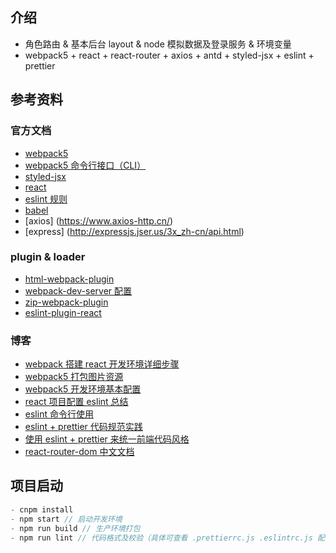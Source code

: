 ## 介绍
- 角色路由 & 基本后台 layout & node 模拟数据及登录服务 & 环境变量
- webpack5 + react + react-router + axios + antd + styled-jsx + eslint + prettier

## 参考资料
  ### 官方文档
  - [webpack5](https://webpack.docschina.org/guides/)
  - [webpack5 命令行接口（CLI）](https://webpack.docschina.org/api/cli/#environment-options)
  - [styled-jsx](https://github.com/vercel/styled-jsx)
  - [react](https://zh-hans.reactjs.org/docs/getting-started.html)
  - [eslint 规则](http://eslint.cn/docs/rules/)
  - [babel](https://babel.docschina.org/docs/en/)
  - [axios] (https://www.axios-http.cn/)
  - [express] (http://expressjs.jser.us/3x_zh-cn/api.html)
  ### plugin & loader
  - [html-webpack-plugin](https://github.com/jantimon/html-webpack-plugin#configuration)
  - [webpack-dev-server 配置](https://webpack.js.org/configuration/dev-server/#devserveropen)
  - [zip-webpack-plugin](https://github.com/erikdesjardins/zip-webpack-plugin)
  - [eslint-plugin-react](https://github.com/yannickcr/eslint-plugin-react)
  ### 博客
  - [webpack 搭建 react 开发环境详细步骤](https://www.cnblogs.com/xps-03/p/12421600.html)
  - [webpack5 打包图片资源](https://www.jianshu.com/p/36e972b19b28)
  - [webpack5 开发环境基本配置](https://blog.csdn.net/zhangyang10d/article/details/115001520)
  - [react 项目配置 eslint 总结](https://zhuanlan.zhihu.com/p/84329603)
  - [eslint 命令行使用](https://www.jianshu.com/p/4133063d1785)
  - [eslint + prettier 代码规范实践](https://www.jianshu.com/p/dd07cca0a48e)
  - [使用 eslint + prettier 来统一前端代码风格](https://segmentfault.com/a/1190000015315545)
  - [react-router-dom 中文文档](https://segmentfault.com/a/1190000039190541)

## 项目启动
  ```javascript
  - cnpm install 
  - npm start // 启动开发环境
  - npm run build // 生产环境打包
  - npm run lint // 代码格式及校验（具体可查看 .prettierrc.js .eslintrc.js 配置）
  ```